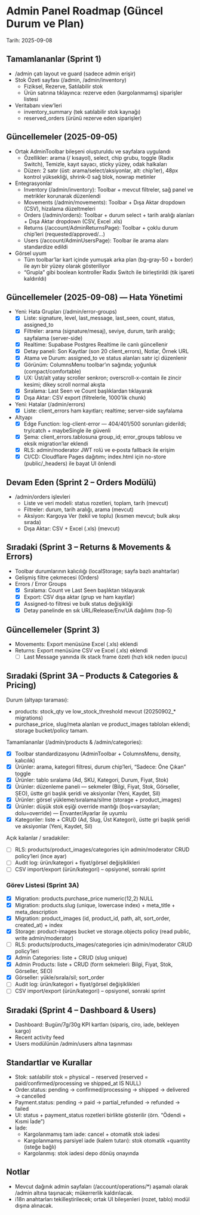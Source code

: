 # Admin Panel Roadmap (Güncel Durum ve Plan)

Tarih: 2025-09-08

## Tamamlananlar (Sprint 1)
- /admin çatı layout ve guard (sadece admin erişir)
- Stok Özeti sayfası (/admin, /admin/inventory)
  - Fiziksel, Rezerve, Satılabilir stok
  - Ürün satırına tıklayınca: rezerve eden (kargolanmamış) siparişler listesi
- Veritabanı view’leri
  - inventory_summary (tek satılabilir stok kaynağı)
  - reserved_orders (ürünü rezerve eden siparişler)

## Güncellemeler (2025-09-05)
- Ortak AdminToolbar bileşeni oluşturuldu ve sayfalara uygulandı
  - Özellikler: arama (/ kısayol), select, chip grubu, toggle (Radix Switch), Temizle, kayıt sayacı, sticky yüzey, odak halkaları
  - Düzen: 2 satır (üst: arama/select/aksiyonlar, alt: chip’ler), 48px kontrol yüksekliği, shrink-0 sağ blok, nowrap metinler
- Entegrasyonlar
  - Inventory (/admin/inventory): Toolbar + mevcut filtreler, sağ panel ve metrikler korunarak düzenlendi
  - Movements (/admin/movements): Toolbar + Dışa Aktar dropdown (CSV), hizalama düzeltmeleri
  - Orders (/admin/orders): Toolbar + durum select + tarih aralığı alanları + Dışa Aktar dropdown (CSV, Excel .xls)
  - Returns (/account/AdminReturnsPage): Toolbar + çoklu durum chip’leri (requested/approved/...)
  - Users (/account/AdminUsersPage): Toolbar ile arama alanı standardize edildi
- Görsel uyum
  - Tüm toolbar’lar kart içinde yumuşak arka plan (bg-gray-50 + border) ile ayrı bir yüzey olarak gösteriliyor
  - “Grupla” gibi boolean kontroller Radix Switch ile birleştirildi (tik işareti kaldırıldı)

## Güncellemeler (2025-09-08) — Hata Yönetimi
- Yeni: Hata Grupları (/admin/error-groups)
  - [x] Liste: signature, level, last_message, last_seen, count, status, assigned_to
  - [x] Filtreler: arama (signature/mesaj), seviye, durum, tarih aralığı; sayfalama (server-side)
  - [x] Realtime: Supabase Postgres Realtime ile canlı güncellenir
  - [x] Detay paneli: Son Kayıtlar (son 20 client_errors), Notlar, Örnek URL
  - [x] Atama ve Durum: assigned_to ve status alanları satır içi düzenlenir
  - [x] Görünüm: ColumnsMenu toolbar’ın sağında; yoğunluk (compact/comfortable)
  - [x] UX: Üst/alt yatay scroller senkron; overscroll-x-contain ile zincir kesimi; dikey scroll normal akışta
  - [x] Sıralama: Last Seen ve Count başlıklardan tıklayarak
  - [x] Dışa Aktar: CSV export (filtrelerle, 1000’lik chunk)
- Yeni: Hatalar (/admin/errors)
  - [x] Liste: client_errors ham kayıtları; realtime; server-side sayfalama
- Altyapı
  - [x] Edge Function: log-client-error — 404/401/500 sorunları giderildi; try/catch + maybeSingle ile güvenli
  - [x] Şema: client_errors.tablosuna group_id; error_groups tablosu ve eksik migration’lar eklendi
  - [x] RLS: admin/moderator JWT rolü ve e‑posta fallback ile erişim
  - [x] CI/CD: Cloudflare Pages dağıtımı; index.html için no-store (public/_headers) ile bayat UI önlendi

## Devam Eden (Sprint 2 – Orders Modülü)
- /admin/orders işlevleri
  - Liste ve veri modeli: status rozetleri, toplam, tarih (mevcut)
  - Filtreler: durum, tarih aralığı, arama (mevcut)
  - Aksiyon: Kargoya Ver (tekil ve toplu) (kısmen mevcut; bulk akışı sırada)
  - Dışa Aktar: CSV + Excel (.xls) (mevcut)

## Sıradaki (Sprint 3 – Returns & Movements & Errors)
- Toolbar durumlarının kalıcılığı (localStorage; sayfa bazlı anahtarlar)
- Gelişmiş filtre çekmecesi (Orders)
- Errors / Error Groups
  - [x] Sıralama: Count ve Last Seen başlıktan tıklayarak
  - [x] Export: CSV dışa aktar (grup ve ham kayıtlar)
  - [x] Assigned-to filtresi ve bulk status değişikliği
  - [x] Detay panelinde en sık URL/Release/Env/UA dağılımı (top-5)

## Güncellemeler (Sprint 3)
- Movements: Export menüsüne Excel (.xls) eklendi
- Returns: Export menüsüne CSV ve Excel (.xls) eklendi
  - [ ] Last Message yanında ilk stack frame özeti (hızlı kök neden ipucu)

## Sıradaki (Sprint 3A – Products & Categories & Pricing)

Durum (altyapı taraması):
- products: stock_qty ve low_stock_threshold mevcut (20250902_* migrations)
- purchase_price, slug/meta alanları ve product_images tabloları eklendi; storage bucket/policy tamam.

Tamamlananlar (/admin/products & /admin/categories):
- [x] Toolbar standardizasyonu (AdminToolbar + ColumnsMenu, density, kalıcılık)
- [x] Ürünler: arama, kategori filtresi, durum chip’leri, “Sadece: Öne Çıkan” toggle
- [x] Ürünler: tablo sıralama (Ad, SKU, Kategori, Durum, Fiyat, Stok)
- [x] Ürünler: düzenleme paneli — sekmeler (Bilgi, Fiyat, Stok, Görseller, SEO), üstte gri başlık şeridi ve aksiyonlar (Yeni, Kaydet, Sil)
- [x] Ürünler: görsel yükleme/sıralama/silme (storage + product_images)
- [x] Ürünler: düşük stok eşiği override mantığı (boş=varsayılan; dolu=override) — Envanter/Ayarlar ile uyumlu
- [x] Kategoriler: liste + CRUD (Ad, Slug, Üst Kategori), üstte gri başlık şeridi ve aksiyonlar (Yeni, Kaydet, Sil)

Açık kalanlar / sıradakiler:
- [ ] RLS: products/product_images/categories için admin/moderator CRUD policy’leri (ince ayar)
- [ ] Audit log: ürün/kategori + fiyat/görsel değişiklikleri
- [ ] CSV import/export (ürün/kategori) – opsiyonel, sonraki sprint

### Görev Listesi (Sprint 3A)
- [x] Migration: products.purchase_price numeric(12,2) NULL
- [x] Migration: products.slug (unique, lowercase index) + meta_title + meta_description
- [x] Migration: product_images (id, product_id, path, alt, sort_order, created_at) + index
- [x] Storage: product-images bucket ve storage.objects policy (read public, write admin/moderator)
- [ ] RLS: products/products_images/categories için admin/moderator CRUD policy’leri
- [x] Admin Categories: liste + CRUD (slug unique)
- [x] Admin Products: liste + CRUD (form sekmeleri: Bilgi, Fiyat, Stok, Görseller, SEO)
- [x] Görseller: yükle/sırala/sil; sort_order
- [ ] Audit log: ürün/kategori + fiyat/görsel değişiklikleri
- [ ] CSV import/export (ürün/kategori) – opsiyonel, sonraki sprint

## Sıradaki (Sprint 4 – Dashboard & Users)
- Dashboard: Bugün/7g/30g KPI kartları (sipariş, ciro, iade, bekleyen kargo)
- Recent activity feed
- Users modülünün /admin/users altına taşınması

## Standartlar ve Kurallar
- Stok: satılabilir stok = physical − reserved (reserved = paid/confirmed/processing ve shipped_at IS NULL)
- Order.status: pending → confirmed/processing → shipped → delivered → cancelled
- Payment.status: pending → paid → partial_refunded → refunded → failed
- UI: status + payment_status rozetleri birlikte gösterilir (örn. “Ödendi + Kısmi İade”)
- İade:
  - Kargolanmamış tam iade: cancel + otomatik stok iadesi
  - Kargolanmamış parsiyel iade (kalem tutarı): stok otomatik +quantity (isteğe bağlı)
  - Kargolanmış: stok iadesi depo dönüş onayında

## Notlar
- Mevcut dağınık admin sayfaları (/account/operations/*) aşamalı olarak /admin altına taşınacak; mükerrerlik kaldırılacak.
- i18n anahtarları tekilleştirilecek; ortak UI bileşenleri (rozet, tablo) modül dışına alınacak.

